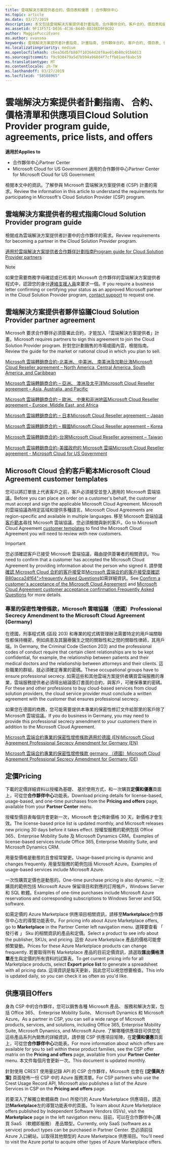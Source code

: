```yaml
---
title: 雲端解決方案提供者合約、價目表和優惠 | 合作夥伴中心
ms.topic: article
ms.date: 03/27/2019
description: 本文包括雲端解決方案提供者計畫指南、合作夥伴合約、客戶合約、價目表和優惠連結。
ms.assetid: 9F11F571-D036-4C36-8440-8D20ED9F0CD2
author: MaggiePucciEvans
ms.author: evansma
keywords: 雲端解決方案提供者計畫指南, 計畫指南, 合作夥伴合約, 客戶合約, 價目表, 優惠
ms.localizationpriority: medium
ms.openlocfilehash: c6ea36d5fb807f10364d28f8ae014b80c91b6013
ms.sourcegitcommit: f9c930479a5d7b594a968d4f7cffb81aef8abc59
ms.translationtype: MT
ms.contentlocale: zh-TW
ms.lasthandoff: 03/27/2019
ms.locfileid: "58508965"
---
```

# <a name="cloud-solution-provider-program-guide-agreements-price-lists-and-offers"></a><span data-ttu-id="23c5e-104">雲端解決方案提供者計劃指南、 合約、 價格清單和供應項目</span><span class="sxs-lookup"><span data-stu-id="23c5e-104">Cloud Solution Provider program guide, agreements, price lists, and offers</span></span>

<span data-ttu-id="23c5e-105">**適用於**</span><span class="sxs-lookup"><span data-stu-id="23c5e-105">**Applies to**</span></span>

-  <span data-ttu-id="23c5e-106">合作夥伴中心</span><span class="sxs-lookup"><span data-stu-id="23c5e-106">Partner Center</span></span>
-  <span data-ttu-id="23c5e-107">Microsoft Cloud for US Government 適用的合作夥伴中心</span><span class="sxs-lookup"><span data-stu-id="23c5e-107">Partner Center for Microsoft Cloud for US Government</span></span>


<span data-ttu-id="23c5e-108">檢閱本文中的資訊，了解參與 Microsoft 雲端解決方案提供者 (CSP) 計畫的需求。</span><span class="sxs-lookup"><span data-stu-id="23c5e-108">Review the information in this article to understand the requirements for participating in Microsoft's Cloud Solution Provider (CSP) program.</span></span>

## <a name="cloud-solution-provider-program-guide"></a><span data-ttu-id="23c5e-109">雲端解決方案提供者的程式指南</span><span class="sxs-lookup"><span data-stu-id="23c5e-109">Cloud Solution Provider program guide</span></span>

<span data-ttu-id="23c5e-110">檢閱成為雲端解決方案提供者計畫中的合作夥伴的需求。</span><span class="sxs-lookup"><span data-stu-id="23c5e-110">Review requirements for becoming a partner in the Cloud Solution Provider program.</span></span>

[<span data-ttu-id="23c5e-111">適用於雲端解決方案提供者合作夥伴計劃指南</span><span class="sxs-lookup"><span data-stu-id="23c5e-111">Program guide for Cloud Solution Provider partners</span></span>](https://go.microsoft.com/fwlink/p/?LinkId=617100)

>[!Note]
><span data-ttu-id="23c5e-112">如果您需要商務字母確認或已核准的 Microsoft 合作夥伴的雲端解決方案提供者程式中，認證您的身分[連絡支援人員](https://partner.microsoft.com/pcv/servicerequests/create)來要求一個。</span><span class="sxs-lookup"><span data-stu-id="23c5e-112">If you require a business letter confirming or certifying your status as an approved Microsoft partner in the Cloud Solution Provider program, [contact support](https://partner.microsoft.com/pcv/servicerequests/create) to request one.</span></span>

## <a name="cloud-solution-provider-partner-agreement"></a><span data-ttu-id="23c5e-113">雲端解決方案提供者夥伴協議</span><span class="sxs-lookup"><span data-stu-id="23c5e-113">Cloud Solution Provider partner agreement</span></span>

<span data-ttu-id="23c5e-114">Microsoft 要求合作夥伴必須簽署此合約，才能加入「雲端解決方案提供者」計畫。</span><span class="sxs-lookup"><span data-stu-id="23c5e-114">Microsoft requires partners to sign this agreement to join the Cloud Solution Provider program.</span></span> <span data-ttu-id="23c5e-115">針對您計劃銷售的市場或國內雲，檢閱指南。</span><span class="sxs-lookup"><span data-stu-id="23c5e-115">Review the guide for the market or national cloud in which you plan to sell.</span></span>

[<span data-ttu-id="23c5e-116">Microsoft 雲端轉銷商合約-北美洲、 中美洲、 南美洲及加勒比海</span><span class="sxs-lookup"><span data-stu-id="23c5e-116">Microsoft Cloud Reseller agreement – North America, Central America, South America, and Caribbean</span></span>](https://download.microsoft.com/download/2/C/8/2C8CAC17-FCE7-4F51-9556-4D77C7022DF5/MCRA2018_AOC_ENG_Sep2018_CR.pdf)

[<span data-ttu-id="23c5e-117">Microsoft 雲端轉銷商合約 – 亞洲、 澳洲及太平洋</span><span class="sxs-lookup"><span data-stu-id="23c5e-117">Microsoft Cloud Reseller agreement – Asia, Australia, and Pacific</span></span>](https://download.microsoft.com/download/2/C/8/2C8CAC17-FCE7-4F51-9556-4D77C7022DF5/MCRA2018_APOC_ENG_Mar2019_CR.pdf)

[<span data-ttu-id="23c5e-118">Microsoft 雲端轉銷商合約 – 歐洲、 中東和非洲地區</span><span class="sxs-lookup"><span data-stu-id="23c5e-118">Microsoft Cloud Reseller agreement – Europe, Middle East, and Africa</span></span>](https://download.microsoft.com/download/2/C/8/2C8CAC17-FCE7-4F51-9556-4D77C7022DF5/MCRA2018_EOC_ENG_Sep2018_CR.pdf)

[<span data-ttu-id="23c5e-119">Microsoft 雲端轉銷商合約 – 日本</span><span class="sxs-lookup"><span data-stu-id="23c5e-119">Microsoft Cloud Reseller agreement – Japan</span></span>](https://download.microsoft.com/download/2/C/8/2C8CAC17-FCE7-4F51-9556-4D77C7022DF5/MCRA2018_JPN_ENG_Sep2018_CR.pdf)

[<span data-ttu-id="23c5e-120">Microsoft 雲端轉銷商合約 – 韓國</span><span class="sxs-lookup"><span data-stu-id="23c5e-120">Microsoft Cloud Reseller agreement – Korea</span></span>](https://download.microsoft.com/download/2/C/8/2C8CAC17-FCE7-4F51-9556-4D77C7022DF5/MCRA2018_KOR_ENG_Sep2018_CR.pdf)

[<span data-ttu-id="23c5e-121">Microsoft 雲端轉銷商合約-台灣</span><span class="sxs-lookup"><span data-stu-id="23c5e-121">Microsoft Cloud Reseller agreement – Taiwan</span></span>](https://download.microsoft.com/download/2/C/8/2C8CAC17-FCE7-4F51-9556-4D77C7022DF5/MCRA2018_TAI_ENG_Sep2018_CR.pdf)

[<span data-ttu-id="23c5e-122">Microsoft 雲端轉銷商合約-美國政府的 Microsoft 雲端</span><span class="sxs-lookup"><span data-stu-id="23c5e-122">Microsoft Cloud Reseller agreement - Microsoft Cloud for US Government</span></span>](https://download.microsoft.com/download/2/C/8/2C8CAC17-FCE7-4F51-9556-4D77C7022DF5/MCRA2018_AOC_USGCC_ENG_Feb2019_CR.pdf)

## <a name="microsoft-cloud-agreement-customer-templates"></a><span data-ttu-id="23c5e-123">Microsoft Cloud 合約客戶範本</span><span class="sxs-lookup"><span data-stu-id="23c5e-123">Microsoft Cloud Agreement customer templates</span></span>

<span data-ttu-id="23c5e-124">您可以將訂單放上代表客戶之前，客戶必須接受並登入適用的 Microsoft 雲端協議。</span><span class="sxs-lookup"><span data-stu-id="23c5e-124">Before you can place an order on a customer's behalf, the customer must accept and sign the applicable Microsoft Cloud Agreement.</span></span> <span data-ttu-id="23c5e-125">Microsoft 的雲端協議為特定區域和提供多種語言。</span><span class="sxs-lookup"><span data-stu-id="23c5e-125">Microsoft Cloud Agreements are region-specific and available in multiple languages.</span></span> <span data-ttu-id="23c5e-126">移至 Microsoft 雲端協議[客戶範本](agreements.md)尋找 Microsoft 雲端協議，您必須檢閱與新的客戶。</span><span class="sxs-lookup"><span data-stu-id="23c5e-126">Go to Microsoft Cloud Agreement [customer templates](agreements.md) to find the Microsoft Cloud Agreement you will need to review with new customers.</span></span>

>[!IMPORTANT]
><span data-ttu-id="23c5e-127">您必須確認客戶已接受 Microsoft 雲端協議，藉由提供簽署者的相關資訊。</span><span class="sxs-lookup"><span data-stu-id="23c5e-127">You need to confirm that a customer has accepted the Microsoft Cloud Agreement by providing information about the person who signed it.</span></span> <span data-ttu-id="23c5e-128">請參閱[確認 Microsoft Cloud 合約的客戶接受](confirm-consent.md)並[Microsoft 雲端合約的客戶接受度確認 B80acca24f64"&gt;frequently Asked Questions](confirm-consent-faq.md)如需詳細資訊。</span><span class="sxs-lookup"><span data-stu-id="23c5e-128">See [Confirm a customer's acceptance of the Microsoft Cloud Agreement](confirm-consent.md) and [Microsoft Cloud Agreement customer acceptance confirmation Frequently Asked Questions](confirm-consent-faq.md) for more details.</span></span>

### <a name="professional-secrecy-amendment-to-the-microsoft-cloud-agreement-germany"></a><span data-ttu-id="23c5e-129">專業的保密性增修條款，Microsoft 雲端協議 （德國）</span><span class="sxs-lookup"><span data-stu-id="23c5e-129">Professional Secrecy Amendment to the Microsoft Cloud Agreement (Germany)</span></span>

<span data-ttu-id="23c5e-130">在德國，刑事程式碼 (區段 203) 和專業的程式碼管理辦法需要特定的用戶端關聯性都保持機密，例如病患及其醫療醫生之間的關聯性和之間的關聯性律師，其用戶端。</span><span class="sxs-lookup"><span data-stu-id="23c5e-130">In Germany, the Criminal Code (Section 203) and the professional codes of conduct require that certain client relationships are to be kept confidential, for example, the relationship between patients and their medical doctors and the relationship between attorneys and their clients.</span></span> <span data-ttu-id="23c5e-131">這些職業的群組，就必須確定專業的密碼。</span><span class="sxs-lookup"><span data-stu-id="23c5e-131">These occupational groups have to ensure professional secrecy.</span></span> <span data-ttu-id="23c5e-132">如需這些和其他雲端方案提供者購買雲端服務的專業，雲端服務提供者必須得出結論簽訂書面的合約，與客戶，可確保專業的密碼。</span><span class="sxs-lookup"><span data-stu-id="23c5e-132">For these and other professions to buy cloud-based services from cloud solution providers, the cloud service provider must conclude a written agreement with the customer that ensures professional secrecy.</span></span>

<span data-ttu-id="23c5e-133">如果您在德國的商務，您可能需要提供本專業的保密性修訂文件給那里的客戶除了 Microsoft 雲端協議。</span><span class="sxs-lookup"><span data-stu-id="23c5e-133">If you do business in Germany, you may need to provide this professional secrecy amendment to your customers there in addition to the Microsoft Cloud Agreement.</span></span>

[<span data-ttu-id="23c5e-134">Microsoft 雲端合約專業的保密性增修條款適用於德國 (EN)</span><span class="sxs-lookup"><span data-stu-id="23c5e-134">Microsoft Cloud Agreement Professional Secrecy Amendment for Germany (EN)</span></span>](https://go.microsoft.com/fwlink/?linkid=2030827&clcid=0x409)

[<span data-ttu-id="23c5e-135">Microsoft 雲端合約專業的保密性增修條款 germany （德國）</span><span class="sxs-lookup"><span data-stu-id="23c5e-135">Microsoft Cloud Agreement Professional Secrecy Amendment for Germany (DE)</span></span>](https://go.microsoft.com/fwlink/?linkid=2030827&clcid=0x407)

## <a name="pricing"></a><span data-ttu-id="23c5e-136">定價</span><span class="sxs-lookup"><span data-stu-id="23c5e-136">Pricing</span></span>

<span data-ttu-id="23c5e-137">下載的定價詳細資料以授權為基礎、 基於使用方式，和一次購買**定價和優惠**頁面上，可從您**合作夥伴中心**功能表。</span><span class="sxs-lookup"><span data-stu-id="23c5e-137">Download pricing details for license-based, usage-based, and one-time purchases from the **Pricing and offers** page, available from your **Partner Center** menu.</span></span>

<span data-ttu-id="23c5e-138">授權型價目表每個月會更新一次，Microsoft 會公佈新價格 30 天，新價格才會生效。</span><span class="sxs-lookup"><span data-stu-id="23c5e-138">The license-based price list is updated monthly, and Microsoft releases new pricing 30 days before it takes effect.</span></span> <span data-ttu-id="23c5e-139">授權型服務的範例包括 Office 365、Enterprise Mobility Suite 及 Microsoft Dynamics CRM。</span><span class="sxs-lookup"><span data-stu-id="23c5e-139">Examples of license-based services include Office 365, Enterprise Mobility Suite, and Microsoft Dynamics CRM.</span></span> 

<span data-ttu-id="23c5e-140">用量型價格是動態的且會經常變更。</span><span class="sxs-lookup"><span data-stu-id="23c5e-140">Usage-based pricing is dynamic and changes frequently.</span></span> <span data-ttu-id="23c5e-141">用量型服務的範例包括 Microsoft Azure。</span><span class="sxs-lookup"><span data-stu-id="23c5e-141">Examples of usage-based services include Microsoft Azure.</span></span>

<span data-ttu-id="23c5e-142">一次性購買定價也是動態的。</span><span class="sxs-lookup"><span data-stu-id="23c5e-142">One-time purchase pricing is also dynamic.</span></span> <span data-ttu-id="23c5e-143">一次購買的範例包括 Microsoft Azure 保留項目和對應的訂用帳戶，Windows Server 和 SQL 軟體。</span><span class="sxs-lookup"><span data-stu-id="23c5e-143">Examples of one-time purchases include Microsoft Azure reservations and corresponding subscriptions to Windows Server and SQL software.</span></span>

<span data-ttu-id="23c5e-144">如需定價的 Azure Marketplace 供應項目相關資訊，請移至**Marketplace**合作夥伴中心左的導覽功能表中。</span><span class="sxs-lookup"><span data-stu-id="23c5e-144">For pricing info about Azure Marketplace offers, go to **Marketplace** in the Partner Center left navigation menu.</span></span> <span data-ttu-id="23c5e-145">選擇要查看 「 發行者 」 Sku 的相關資訊的產品和定價。</span><span class="sxs-lookup"><span data-stu-id="23c5e-145">Select a product to see info about the publisher, SKUs, and pricing.</span></span> <span data-ttu-id="23c5e-146">這些 Azure Marketplace 產品的價格可能會頻繁變動。</span><span class="sxs-lookup"><span data-stu-id="23c5e-146">Prices for these Azure Marketplace products can change frequently.</span></span> <span data-ttu-id="23c5e-147">若要取得所有 Marketplace 產品的目前定價資訊，請選取**匯出價格清單**產生與定價的所有資料的試算表。</span><span class="sxs-lookup"><span data-stu-id="23c5e-147">To get current pricing info for all Marketplace products, select **Export price list** to generate a spreadsheet with all pricing data.</span></span> <span data-ttu-id="23c5e-148">這項資訊是每天更新，因此您可以視您想要檢查。</span><span class="sxs-lookup"><span data-stu-id="23c5e-148">This info is updated daily, so you can check it as often as you'd like.</span></span>

## <a name="offers"></a><span data-ttu-id="23c5e-149">供應項目</span><span class="sxs-lookup"><span data-stu-id="23c5e-149">Offers</span></span>

<span data-ttu-id="23c5e-150">身為 CSP 中的合作夥伴，您可以銷售各種 Microsoft 產品、 服務和解決方案，包括 Office 365、 Enterprise Mobility Suite、 Microsoft Dynamics 和 Microsoft Azure。</span><span class="sxs-lookup"><span data-stu-id="23c5e-150">As a partner in CSP, you can sell a wide range of Microsoft products, services, and solutions, including Office 365, Enterprise Mobility Suite, Microsoft Dynamics, and Microsoft Azure.</span></span> <span data-ttu-id="23c5e-151">了解哪種供應項目可供您在這些產品系列內銷售的詳細資訊，請參閱 CSP 供應項目矩陣，在**定價和優惠**頁面上，可從您**合作夥伴中心**功能表。</span><span class="sxs-lookup"><span data-stu-id="23c5e-151">For more information about which offers are available for you to sell within these product families, see the CSP offer matrix on the **Pricing and offers** page, available from your **Partner Center** menu.</span></span> <span data-ttu-id="23c5e-152">本文件每個月會更新一次。</span><span class="sxs-lookup"><span data-stu-id="23c5e-152">This document is updated monthly.</span></span>

<span data-ttu-id="23c5e-153">針對使用 CREST 使用量記錄 API 的 CSP 合作夥伴，Microsoft 也會在 **\[定價與方案\]** 頁面發佈一份 CSP 中的 Azure 服務清單。</span><span class="sxs-lookup"><span data-stu-id="23c5e-153">For CSP partners who use the Crest Usage Record API, Microsoft also publishes a list of the Azure Services in CSP on the **Pricing and offers** page.</span></span>

<span data-ttu-id="23c5e-154">若要深入了解獨立軟體廠商 (Isv) 所發行的 Azure Marketplace 供應項目，請造訪**Marketplace**左的導覽功能表中的頁面。</span><span class="sxs-lookup"><span data-stu-id="23c5e-154">To learn about Azure Marketplace offers published by Independent Software Vendors  (ISVs), visit the **Marketplace** page in the left navigation menu.</span></span> <span data-ttu-id="23c5e-155">目前，可以在合作夥伴中心購買 SaaS （軟體即服務） 產品類型。</span><span class="sxs-lookup"><span data-stu-id="23c5e-155">Currently, only SaaS (software as a service) product types can be purchased in Partner Center.</span></span> <span data-ttu-id="23c5e-156">您必須前往 Azure 入口網站，以取得其他類型的 Azure Marketplace 供應項目。</span><span class="sxs-lookup"><span data-stu-id="23c5e-156">You’ll need to visit the Azure portal to acquire other types of Azure Marketplace offers.</span></span>
